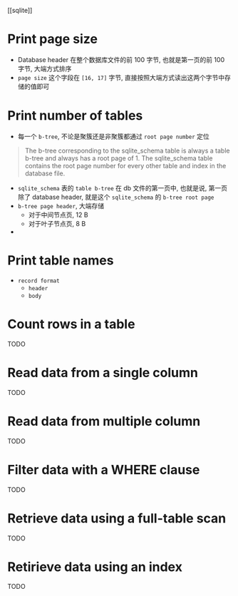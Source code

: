 [[sqlite]]

# Print page size
- Database header 在整个数据库文件的前 100 字节, 也就是第一页的前 100 字节, 大端方式排序
- `page size` 这个字段在 `[16, 17]` 字节, 直接按照大端方式读出这两个字节中存储的值即可


# Print number of tables
- 每一个 `b-tree`, 不论是聚簇还是非聚簇都通过 `root page number` 定位

> The b-tree corresponding to the sqlite_schema table is always a table b-tree and always has a root page of 1. The sqlite_schema table contains the root page number for every other table and index in the database file.

- `sqlite_schema` 表的 `table b-tree` 在 db 文件的第一页中, 也就是说, 第一页除了 database header, 就是这个 `sqlite_schema` 的 `b-tree root page`
- `b-tree page header`, 大端存储
	- 对于中间节点页, 12 B
	- 对于叶子节点页, 8 B
- 


# Print table names
- `record format`
	- `header`
	- `body`


# Count rows in a table
TODO


# Read data from a single column
TODO


# Read data from multiple column
TODO

# Filter data with a WHERE clause
TODO


# Retrieve data using a full-table scan
TODO


# Retirieve data using an index
TODO
